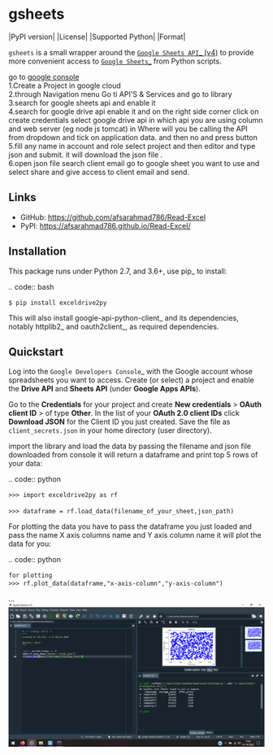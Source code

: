 gsheets
=======

|PyPI version| |License| |Supported Python| |Format|


``gsheets`` is a small wrapper around the [`Google Sheets API`_ (v4)](https://docs.google.com/spreadsheets) to provide
more convenient access to [`Google Sheets`_](https://docs.google.com/spreadsheets) from Python scripts.

go to [google console](console.cloud.google.com) <br />
1.Create a Project in google cloud <br />
2.through Navigation menu Go ti API'S & Services and go to library <br />
3.search for google sheets api and enable it <br />
4.search for google drive api enable it and on the right side corner click on create credentials
select google drive api in which api you are using column and web server (eg node js tomcat) in  Where will you be calling the API from dropdown and tick on application data. and then no and press button<br />
5.fill any name in account and role select project and then editor and type json and submit. it will download the json file .<br />
6.open json file search client email go to google sheet you want to use and select share and give access to client email and send.<br />


Links
-----

- GitHub: https://github.com/afsarahmad786/Read-Excel
- PyPI: https://afsarahmad786.github.io/Read-Excel/


Installation
------------

This package runs under Python 2.7, and 3.6+, use pip_ to install:

.. code:: bash

    $ pip install exceldrive2py

This will also install google-api-python-client_ and its dependencies, notably
httplib2_ and oauth2client_, as required dependencies.


Quickstart
----------

Log into the `Google Developers Console`_ with the Google account whose
spreadsheets you want to access. Create (or select) a project and enable the
**Drive API** and **Sheets API** (under **Google Apps APIs**).

Go to the **Credentials** for your project and create **New credentials** >
**OAuth client ID** > of type **Other**. In the list of your **OAuth 2.0 client
IDs** click **Download JSON** for the Client ID you just created. Save the
file as ``client_secrets.json`` in your home directory (user directory).

import the library and load the data by passing the filename and json file downloaded from console it will return a dataframe and print top 5 rows of your data:

.. code:: python

    >>> import exceldrive2py as rf

    >>> dataframe = rf.load_data(filename_of_your_sheet,json_path)

For plotting the data you have to pass the dataframe you just loaded and pass the name X axis  columns name and Y axis column name it will plot the data for you:

.. code:: python

    for plotting
    >>> rf.plot_data(dataframe,"x-axis-column","y-axis-column")
...
![Screenshot](sample.png)

